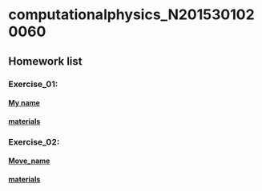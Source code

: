# computationalphysics_N2015301020060
## Homework list 
### Exercise_01: 
#### [My name](http://note.youdao.com/noteshare?id=a73c1588c4e1a5cef64a5d8b3ce3ea03)
#### [materials](https://raw.githubusercontent.com/wangqi19970224/computationalphysics_N2015301020060/master/Exercise_01.py)

### Exercise_02:
#### [Move_name](http://note.youdao.com/noteshare?id=5796100379a642e09ba1eaff99654adf)
#### [materials]()
